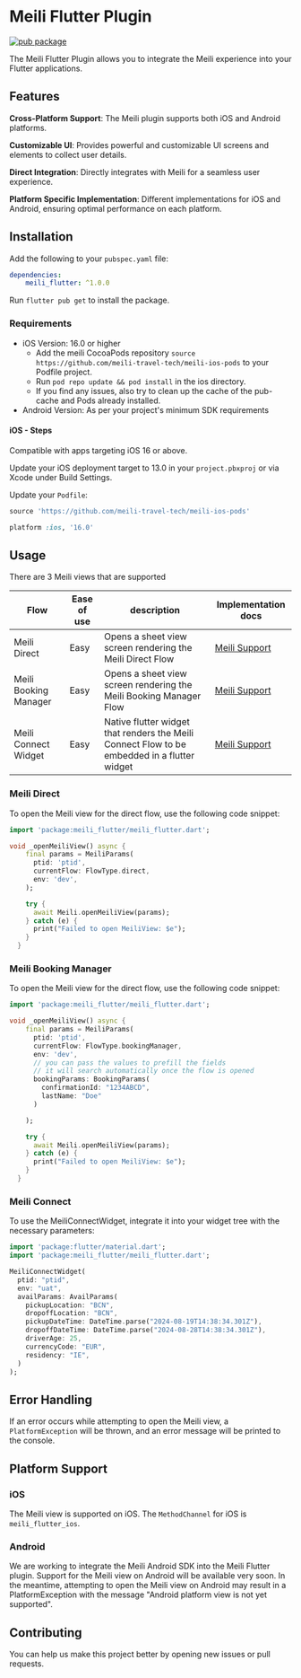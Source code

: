 # Meili Flutter Plugin

[![pub package](https://img.shields.io/pub/v/meili_flutter.svg)](https://pub.dev/packages/meili_flutter)

The Meili Flutter Plugin allows you to integrate the Meili experience into your Flutter applications.

## Features

**Cross-Platform Support**: The Meili plugin supports both iOS and Android platforms.

**Customizable UI**: Provides powerful and customizable UI screens and elements to collect user details.

**Direct Integration**: Directly integrates with Meili for a seamless user experience.

**Platform Specific Implementation**: Different implementations for iOS and Android, ensuring optimal performance on each platform.

## Installation

Add the following to your `pubspec.yaml` file:

```yaml
dependencies:
    meili_flutter: ^1.0.0
```

Run `flutter pub get` to install the package.

### Requirements

-   iOS Version: 16.0 or higher
    -   Add the meili CocoaPods repository `source https://github.com/meili-travel-tech/meili-ios-pods` to your Podfile project.
    -   Run `pod repo update && pod install` in the ios directory.
    -   If you find any issues, also try to clean up the cache of the pub-cache and Pods already installed.
-   Android Version: As per your project's minimum SDK requirements

#### iOS - Steps

Compatible with apps targeting iOS 16 or above.

Update your iOS deployment target to 13.0 in your `project.pbxproj` or via Xcode under Build Settings.

Update your `Podfile`:

```ruby
source 'https://github.com/meili-travel-tech/meili-ios-pods'

platform :ios, '16.0'
```

## Usage

There are 3 Meili views that are supported

| Flow                  | Ease of use | description                                                                                  | Implementation docs                                                                           |
| --------------------- | ----------- | -------------------------------------------------------------------------------------------- | --------------------------------------------------------------------------------------------- |
| Meili Direct          | Easy        | Opens a sheet view screen rendering the Meili Direct Flow                                    | [Meili Support](https://meili.atlassian.net/servicedesk/customer/portal/1/article/1304231937) |
| Meili Booking Manager | Easy        | Opens a sheet view screen rendering the Meili Booking Manager Flow                           | [Meili Support](https://meili.atlassian.net/servicedesk/customer/portal/1/article/1304231937) |
| Meili Connect Widget  | Easy        | Native flutter widget that renders the Meili Connect Flow to be embedded in a flutter widget | [Meili Support](https://meili.atlassian.net/servicedesk/customer/portal/1/article/1304231937) |

### Meili Direct

To open the Meili view for the direct flow, use the following code snippet:

```dart
import 'package:meili_flutter/meili_flutter.dart';

void _openMeiliView() async {
    final params = MeiliParams(
      ptid: 'ptid',
      currentFlow: FlowType.direct,
      env: 'dev',
    );

    try {
      await Meili.openMeiliView(params);
    } catch (e) {
      print("Failed to open MeiliView: $e");
    }
  }
```

### Meili Booking Manager

To open the Meili view for the direct flow, use the following code snippet:

```dart
import 'package:meili_flutter/meili_flutter.dart';

void _openMeiliView() async {
    final params = MeiliParams(
      ptid: 'ptid',
      currentFlow: FlowType.bookingManager,
      env: 'dev',
      // you can pass the values to prefill the fields
      // it will search automatically once the flow is opened
      bookingParams: BookingParams(
        confirmationId: "1234ABCD",
        lastName: "Doe"
      )

    );

    try {
      await Meili.openMeiliView(params);
    } catch (e) {
      print("Failed to open MeiliView: $e");
    }
  }
```

### Meili Connect

To use the MeiliConnectWidget, integrate it into your widget tree with the necessary parameters:

```dart
import 'package:flutter/material.dart';
import 'package:meili_flutter/meili_flutter.dart';

MeiliConnectWidget(
  ptid: "ptid",
  env: "uat",
  availParams: AvailParams(
    pickupLocation: "BCN",
    dropoffLocation: "BCN",
    pickupDateTime: DateTime.parse("2024-08-19T14:38:34.301Z"),
    dropoffDateTime: DateTime.parse("2024-08-28T14:38:34.301Z"),
    driverAge: 25,
    currencyCode: "EUR",
    residency: "IE",
  )
);
```

## Error Handling

If an error occurs while attempting to open the Meili view, a `PlatformException` will be thrown, and an error message will be printed to the console.

## Platform Support

### iOS

The Meili view is supported on iOS. The `MethodChannel` for iOS is `meili_flutter_ios`.

### Android

We are working to integrate the Meili Android SDK into the Meili Flutter plugin. Support for the Meili view on Android will be available very soon. In the meantime, attempting to open the Meili view on Android may result in a PlatformException with the message "Android platform view is not yet supported".

## Contributing

You can help us make this project better by opening new issues or pull requests.
